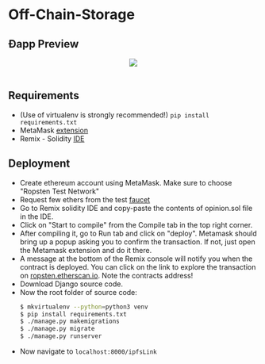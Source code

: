 # Off-Chain-Storage

## Ðapp Preview
<div align="center">
    <img src="https://pyofey.pythonanywhere.com/static/dapp.png"><br><br>
 </div>

## Requirements

- (Use of virtualenv is strongly recommended!) `pip install requirements.txt`
- MetaMask [extension](https://metamask.io/)
- Remix - Solidity [IDE](https://remix.ethereum.org/#optimize=true)

## Deployment

- Create ethereum account using MetaMask. Make sure to choose "Ropsten Test Network"
- Request few ethers from the test [faucet](https://faucet.metamask.io/)
- Go to Remix solidity IDE and copy-paste the contents of opinion.sol file in the IDE.
- Click on "Start to compile" from the Compile tab in the top right corner.
- After compiling it, go to Run tab and click on "deploy". Metamask should bring up a popup asking you to confirm the transaction. If not, just open the Metamask extension and do it there.
- A message at the bottom of the Remix console will notify you when the contract is deployed. You can click on the link to explore the transaction on [ropsten.etherscan.io](https://ropsten.etherscan.io/). Note the contracts address!
- Download Django source code.
- Now the root folder of source code:
    ```bash
    $ mkvirtualenv --python=python3 venv
    $ pip install requirements.txt
    $ ./manage.py makemigrations
    $ ./manage.py migrate
    $ ./manage.py runserver
  ```
- Now navigate to `localhost:8000/ipfsLink`

